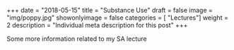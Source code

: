+++
date = "2018-05-15"
title = "Substance Use"
draft = false
image = "img/poppy.jpg"
showonlyimage = false
categories = [ "Lectures"]
weight = 2
description = "Individual meta description for this post"
+++

Some more information related to my SA lecture